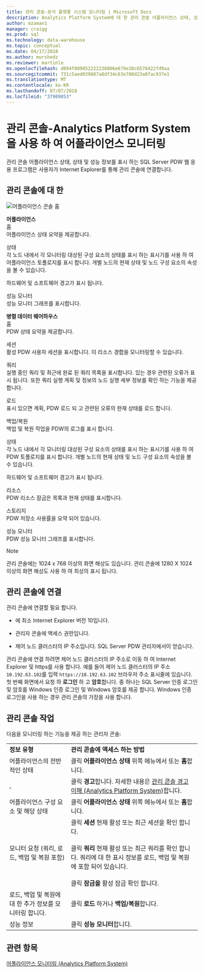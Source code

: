 ```yaml
---
title: 관리 콘솔-분석 플랫폼 시스템 모니터링 | Microsoft Docs
description: Analytics Platform System에 대 한 관리 콘솔 어플라이언스 상태, 상태 및 성능 정보를 표시 하는 웹 응용 프로그램을 됩니다. 사용자가 인터넷 브라우저를 통해 관리 콘솔에 연결합니다.
author: mzaman1
manager: craigg
ms.prod: sql
ms.technology: data-warehouse
ms.topic: conceptual
ms.date: 04/17/2018
ms.author: murshedz
ms.reviewer: martinle
ms.openlocfilehash: d094f809052222238806e679e38c6578422fd9aa
ms.sourcegitcommit: 731c5aed039607a8df34c63e780d23a8fac937e1
ms.translationtype: MT
ms.contentlocale: ko-KR
ms.lasthandoff: 07/07/2018
ms.locfileid: "37909853"
---
```

# <a name="monitor-the-appliance-with-the-admin-console---analytics-platform-system"></a>관리 콘솔-Analytics Platform System을 사용 하 여 어플라이언스 모니터링
관리 콘솔 어플라이언스 상태, 상태 및 성능 정보를 표시 하는 SQL Server PDW 웹 응용 프로그램은 사용자가 Internet Explorer를 통해 관리 콘솔에 연결합니다.  
  
## <a name="About"></a>관리 콘솔에 대 한  
![어플라이언스 콘솔 홈](./media/monitor-the-appliance-by-using-the-admin-console/SQL_Server_PDW_AdminConsol_ApplHome.png "SQL_Server_PDW_AdminConsol_ApplHome")  
  
**어플라이언스**  
홈  
어플라이언스 상태 요약을 제공합니다.  
  
상태  
각 노드 내에서 각 모니터링 대상된 구성 요소의 상태를 표시 하는 표시기를 사용 하 여 어플라이언스 토폴로지를 표시 합니다. 개별 노드의 현재 상태 및 노드 구성 요소의 속성을 볼 수 있습니다.  
  
하드웨어 및 소프트웨어 경고가 표시 됩니다.  
  
성능 모니터  
성능 모니터 그래프를 표시합니다.  
  
**병렬 데이터 웨어하우스**  
홈  
PDW 상태 요약을 제공합니다.  
  
세션  
활성 PDW 사용자 세션을 표시합니다. 이 리소스 경합을 모니터링할 수 있습니다.  
  
쿼리  
실행 중인 쿼리 및 최근에 완료 된 쿼리 목록을 표시합니다. 있는 경우 관련된 오류가 표시 됩니다. 또한 쿼리 실행 계획 및 정보의 노드 실행 세부 정보를 확인 하는 기능을 제공 합니다.  
  
로드  
표시 있으면 계획, PDW 로드 되 고 관련된 오류의 현재 상태를 로드 합니다.  
  
백업/복원  
백업 및 복원 작업을 PDW의 로그를 표시 합니다.  
  
상태  
각 노드 내에서 각 모니터링 대상된 구성 요소의 상태를 표시 하는 표시기를 사용 하 여 PDW 토폴로지를 표시 합니다. 개별 노드의 현재 상태 및 노드 구성 요소의 속성을 볼 수 있습니다.  
  
하드웨어 및 소프트웨어 경고가 표시 됩니다.  
  
리소스  
PDW 리소스 잠금은 목록과 현재 상태를 표시합니다.  
  
스토리지  
PDW 저장소 사용률을 요약 되어 있습니다.  
  
성능 모니터  
PDW 성능 모니터 그래프를 표시합니다.  
 
> [!NOTE]  
> 관리 콘솔에는 1024 x 768 이상의 화면 해상도 있습니다. 관리 콘솔에 1280 X 1024 이상의 화면 해상도 사용 하 여 최상의 표시 됩니다.  
  
## <a name="Connect"></a>관리 콘솔에 연결  
관리 콘솔에 연결할 필요 합니다.  
  
-   에 최소 Internet Explorer 버전 10입니다.  
  
-   관리자 콘솔에 액세스 권한입니다. <!-- MISSING LINKS See [Grant Permissions to Use the Admin Console &#40;SQL Server PDW&#41;](../sqlpdw/grant-permissions-to-use-the-admin-console-sql-server-pdw.md).  -->  
  
-   제어 노드 클러스터의 IP 주소입니다.  SQL Server PDW 관리자에서이 얻습니다.  
  
관리 콘솔에 연결 하려면 제어 노드 클러스터의 IP 주소로 이동 하 여 Internet Explorer 및 https를 사용 합니다. 예를 들어 제어 노드 클러스터의 IP 주소 `10.192.63.102`를 입력 `https://10.192.63.102` 브라우저 주소 표시줄에 있습니다. 첫 번째 화면에서 요청 하 **로그인** 하 고 **암호**합니다. 중 하나는 SQL Server 인증 로그인 및 암호를 Windows 인증 로그인 및 Windows 암호를 제공 합니다. Windows 인증 로그인을 사용 하는 경우 관리 콘솔의 가장을 사용 합니다.  
  
## <a name="RelatedTasks"></a>관리 콘솔 작업  
다음을 모니터링 하는 기능을 제공 하는 관리자 콘솔:  
  
|||  
|-|-|  
|**정보 유형**|**관리 콘솔에 액세스 하는 방법**|  
|어플라이언스의 전반적인 상태|클릭 **어플라이언스 상태** 위쪽 메뉴에서 또는 **홈**합니다.|  
|,|클릭 **경고**합니다. 자세한 내용은 [관리 콘솔 경고 이해 &#40;Analytics Platform System&#41;](understanding-admin-console-alerts.md)합니다.|  
|어플라이언스 구성 요소 및 해당 상태|클릭 **어플라이언스 상태** 위쪽 메뉴에서 또는 **홈**합니다.|  
|모니터 요청 (쿼리, 로드, 백업 및 복원 포함)|클릭 **세션** 현재 활성 또는 최근 세션을 확인 합니다.<br /><br />클릭 **쿼리** 현재 활성 또는 최근 쿼리를 확인 합니다. 쿼리에 대 한 표시 정보를 로드, 백업 및 복원에 포함 되어 있습니다.<br /><br />클릭 **잠금을** 활성 잠금 확인 합니다.|  
|로드, 백업 및 복원에 대 한 추가 정보를 모니터링 합니다.|클릭 **로드** 하거나 **백업/복원**합니다.|  
|성능 정보|클릭 **성능 모니터**합니다.|  
  
## <a name="see-also"></a>관련 항목  
[어플라이언스 모니터링 &#40;Analytics Platform System&#41;](appliance-monitoring.md)  
  
